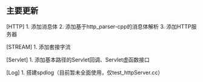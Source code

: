 ## 主要更新
[HTTP]
    1. 添加消息体
    2. 添加基于http_parser-cpp的消息体解析
    3. 添加HTTP服务器

[STREAM]
    1. 添加套接字流

[Servlet]
    1. 添加基本路径的Servlet回调、Servlet虚函数接口

[Log]
    1. 搭建spdlog（目前暂未全面使用，仅test_httpServer.cc）

